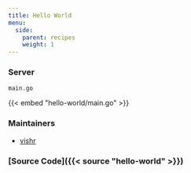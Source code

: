 ```yaml
---
title: Hello World
menu:
  side:
    parent: recipes
    weight: 1
---
```


### Server

`main.go`

{{< embed "hello-world/main.go" >}}

### Maintainers

- [vishr](https://github.com/vishr)

### [Source Code]({{< source "hello-world" >}})
